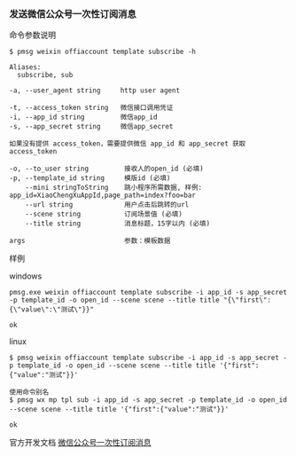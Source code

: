 ### 发送微信公众号一次性订阅消息

命令参数说明

```text
$ pmsg weixin offiaccount template subscribe -h

Aliases:
  subscribe, sub

-a, --user_agent string     http user agent

-t, --access_token string   微信接口调用凭证
-i, --app_id string         微信app_id
-s, --app_secret string     微信app_secret

如果没有提供 access_token，需要提供微信 app_id 和 app_secret 获取 access_token

-o, --to_user string         接收人的open_id (必填)
-p, --template_id string     模版id (必填)
    --mini stringToString    跳小程序所需数据, 样例: app_id=XiaoChengXuAppId,page_path=index?foo=bar
    --url string             用户点击后跳转的url
    --scene string           订阅场景值 (必填)
    --title string           消息标题，15字以内 (必填)

args                         参数：模板数据
```

样例

windows

```shell
pmsg.exe weixin offiaccount template subscribe -i app_id -s app_secret -p template_id -o open_id --scene scene --title title "{\"first\":{\"value\":\"测试\"}}"

ok
```

linux

```shell
$ pmsg weixin offiaccount template subscribe -i app_id -s app_secret -p template_id -o open_id --scene scene --title title '{"first":{"value":"测试"}}'

使用命令别名
$ pmsg wx mp tpl sub -i app_id -s app_secret -p template_id -o open_id --scene scene --title title '{"first":{"value":"测试"}}'

ok
```

官方开发文档 [微信公众号一次性订阅消息](https://developers.weixin.qq.com/doc/offiaccount/Message_Management/One-time_subscription_info.html)
